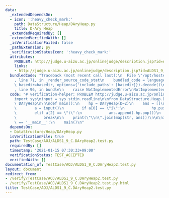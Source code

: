 ```yaml
---
data:
  _extendedDependsOn:
  - icon: ':heavy_check_mark:'
    path: DataStructure/Heap/DAryHeap.py
    title: D-Ary Heap
  _extendedRequiredBy: []
  _extendedVerifiedWith: []
  _isVerificationFailed: false
  _pathExtension: py
  _verificationStatusIcon: ':heavy_check_mark:'
  attributes:
    PROBLEM: http://judge.u-aizu.ac.jp/onlinejudge/description.jsp?id=ALDS1_9_C
    links:
    - http://judge.u-aizu.ac.jp/onlinejudge/description.jsp?id=ALDS1_9_C
  bundledCode: "Traceback (most recent call last):\n  File \"/opt/hostedtoolcache/Python/3.10.5/x64/lib/python3.10/site-packages/onlinejudge_verify/documentation/build.py\"\
    , line 71, in _render_source_code_stat\n    bundled_code = language.bundle(stat.path,\
    \ basedir=basedir, options={'include_paths': [basedir]}).decode()\n  File \"/opt/hostedtoolcache/Python/3.10.5/x64/lib/python3.10/site-packages/onlinejudge_verify/languages/python.py\"\
    , line 96, in bundle\n    raise NotImplementedError\nNotImplementedError\n"
  code: "# verification-helper: PROBLEM http://judge.u-aizu.ac.jp/onlinejudge/description.jsp?id=ALDS1_9_C\n\
    import sys\ninput = sys.stdin.readline\n\nfrom DataStructure.Heap.DAryHeap import\
    \ DAryHeap\n\n\ndef main():\n    hp = DAryHeap(D=2)\n    ans = []\n    while True:\n\
    \        a = input()\n        if a[0] == \"i\":\n            hp.push(-int(a[7:]))\n\
    \        elif a[2] == \"t\":\n            ans.append(-hp.pop())\n        else:\n\
    \            break\n\n    print(\"\\n\".join(map(str, ans)))\n\n\nif __name__\
    \ == '__main__':\n    main()\n"
  dependsOn:
  - DataStructure/Heap/DAryHeap.py
  isVerificationFile: true
  path: TestCase/AOJ/ALDS1_9_C.DAryHeap2.test.py
  requiredBy: []
  timestamp: '2021-01-15 07:30:33+09:00'
  verificationStatus: TEST_ACCEPTED
  verifiedWith: []
documentation_of: TestCase/AOJ/ALDS1_9_C.DAryHeap2.test.py
layout: document
redirect_from:
- /verify/TestCase/AOJ/ALDS1_9_C.DAryHeap2.test.py
- /verify/TestCase/AOJ/ALDS1_9_C.DAryHeap2.test.py.html
title: TestCase/AOJ/ALDS1_9_C.DAryHeap2.test.py
---
```

